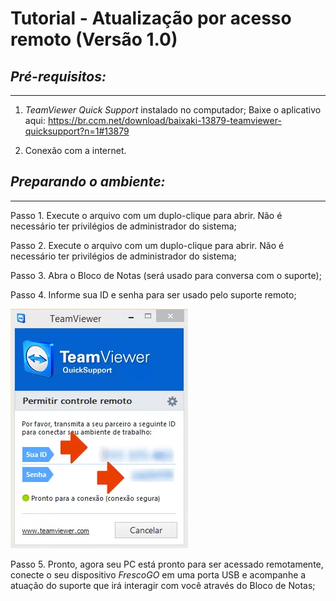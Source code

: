# Tutorial - Atualização por acesso remoto (Versão 1.0)
## *Pré-requisitos:*
-----------------------------------------------------------------------------
1. *TeamViewer Quick Support* instalado no computador;
    Baixe o aplicativo aqui: https://br.ccm.net/download/baixaki-13879-teamviewer-quicksupport?n=1#13879
    
2. Conexão com a internet.

## *Preparando o ambiente:*
-----------------------------------------------------------------------------
Passo 1. Execute o arquivo com um duplo-clique para abrir. Não é necessário ter privilégios de administrador do sistema;

Passo 2. Execute o arquivo com um duplo-clique para abrir. Não é necessário ter privilégios de administrador do sistema;

Passo 3. Abra o Bloco de Notas (será usado para conversa com o suporte);

Passo 4. Informe sua ID e senha para ser usado pelo suporte remoto;

![TeamViewer](images/TeamViewerQS.png "TeamViewer")

Passo 5. Pronto, agora seu PC está pronto para ser acessado remotamente, conecte o seu dispositivo *FrescoGO* em uma porta USB e acompanhe a atuação do suporte que irá interagir com você através do Bloco de Notas;





